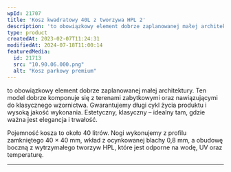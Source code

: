 ```yaml
---
wpId: 21707
title: 'Kosz kwadratowy 40L z tworzywa HPL 2'
description: 'to obowiązkowy element dobrze zaplanowanej małej architektury. Ten model dobrze komponuje się z terenami zabytkowymi oraz nawiązującymi do klasycznego wzornictwa. Gwarantujemy długi cykl życia produktu i wysoką jakość wykonania. Estetyczny, klasyczny – idealny tam, gdzie ważna jest elegancja i trwałość. Pojemność kosza to około 40 litrów. Nogi wykonujemy z profilu zamkniętego 40 × 40 mm, ...'
type: product
createdAt: 2023-02-07T11:24:31
modifiedAt: 2024-07-18T11:00:14
featuredMedia:
  id: 21713
  src: "10.90.06.000.png"
  alt: "Kosz parkowy premium"
---
```



to obowiązkowy element dobrze zaplanowanej małej architektury. Ten model dobrze komponuje się z terenami zabytkowymi oraz nawiązującymi do klasycznego wzornictwa. Gwarantujemy długi cykl życia produktu i wysoką jakość wykonania. Estetyczny, klasyczny – idealny tam, gdzie ważna jest elegancja i trwałość.

Pojemność kosza to około 40 litrów. Nogi wykonujemy z profilu zamkniętego 40 × 40 mm, wkład z ocynkowanej blachy 0,8 mm, a obudowę boczną z wytrzymałego tworzyw HPL, które jest odporne na wodę, UV oraz temperaturę.

* * *